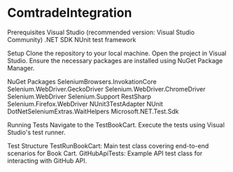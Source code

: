 # ComtradeIntegration
Prerequisites Visual Studio (recommended version: Visual Studio Community) .NET SDK NUnit test framework

Setup Clone the repository to your local machine. Open the project in Visual Studio. Ensure the necessary packages are installed using NuGet Package Manager.

NuGet Packages SeleniumBrowsers.InvokationCore Selenium.WebDriver.GeckoDriver Selenium.WebDriver.ChromeDriver Selenium.WebDriver Selenium.Support RestSharp Selenium.Firefox.WebDriver NUnit3TestAdapter NUnit DotNetSeleniumExtras.WaitHelpers Microsoft.NET.Test.Sdk

Running Tests Navigate to the TestBookCart. Execute the tests using Visual Studio's test runner.

Test Structure TestRunBookCart: Main test class covering end-to-end scenarios for Book Cart. GitHubApiTests: Example API test class for interacting with GitHub API.

